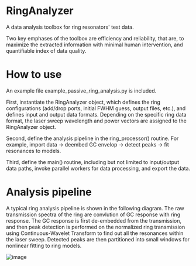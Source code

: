 # RingAnalyzer
A data analysis toolbox for ring resonators' test data.

Two key emphases of the toolbox are efficiency and reliability, that are, to maximize the extracted information with minimal human intervention, and quantifiable index of data quality.

# How to use
An example file example_passive_ring_analysis.py is included.

First, instantiate the RingAnalyzer object, which defines the ring configurations (add/drop ports, initial FWHM guess, output files, etc.), and defines input and output data formats.  Depending on the specific ring data format, the laser sweep wavelength and power vectors are assigned to the RingAnalyzer object.

Second, define the analysis pipeline in the ring_processor() routine.  For example, import data -> deembed GC envelop -> detect peaks -> fit resonances to models.

Third, define the main() routine, including but not limited to input/output data paths, invoke parallel workers for data processing, and export the data.

# Analysis pipeline
A typical ring analysis pipeline is shown in the following diagram.  The raw transmission spectra of the ring are convlution of GC response with ring response.  The GC response is first de-embedded from the transmission, and then peak detection is performed on the normalized ring transmission using Continuous-Wavelet Transform to find out all the resonances within the laser sweep.  Detected peaks are then partitioned into small windows for nonlinear fitting to ring models.  

![image](https://github.com/psunsd/RingAnalyzer/assets/61566314/c8d4cbca-d3a1-447b-ab52-dc0005b78336)
